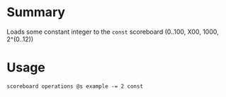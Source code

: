 # Summary

Loads some constant integer to the `const` scoreboard (0..100, X00, 1000, 2^(0..12))

# Usage

`scoreboard operations @s example -= 2 const` 